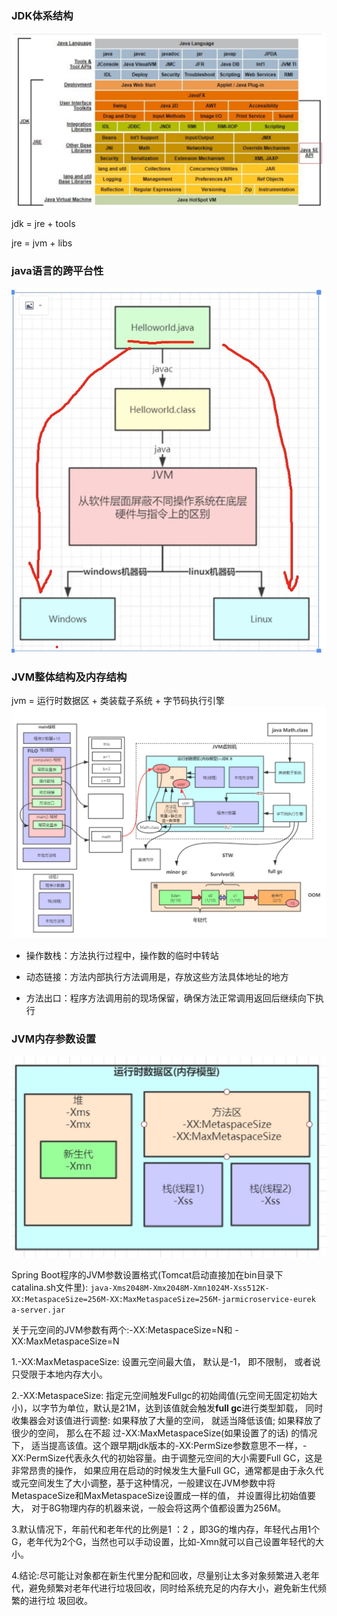 ### JDK体系结构
![jdk](../../images/jdk.png)

jdk = jre + tools 

jre = jvm + libs

### java语言的跨平台性
![cross-platform](../../images/cross-platform.png)

### JVM整体结构及内存结构
jvm  = 运行时数据区 + 类装载子系统 + 字节码执行引擎
![jvm-memory](../../images/jvmheap.png)

- 操作数栈：方法执行过程中，操作数的临时中转站

- 动态链接：方法内部执行方法调用是，存放这些方法具体地址的地方

- 方法出口：程序方法调用前的现场保留，确保方法正常调用返回后继续向下执行

### JVM内存参数设置
![memory-set](../../images/memory-set.png)

Spring Boot程序的JVM参数设置格式(Tomcat启动直接加在bin目录下catalina.sh文件里):
`java‐Xms2048M‐Xmx2048M‐Xmn1024M‐Xss512K‐XX:MetaspaceSize=256M‐XX:MaxMetaspaceSize=256M‐jarmicroservice‐eurek a‐server.jar`

关于元空间的JVM参数有两个:-XX:MetaspaceSize=N和 -XX:MaxMetaspaceSize=N

1.-XX:MaxMetaspaceSize: 设置元空间最大值， 默认是-1， 即不限制， 或者说只受限于本地内存大小。

2.-XX:MetaspaceSize: 指定元空间触发Fullgc的初始阈值(元空间无固定初始大小)，以字节为单位，默认是21M，达到该值就会触发**full gc**进行类型卸载， 
同时收集器会对该值进行调整: 如果释放了大量的空间， 就适当降低该值; 如果释放了很少的空间， 那么在不超 过-XX:MaxMetaspaceSize(如果设置了的话) 的情况下， 
适当提高该值。这个跟早期jdk版本的-XX:PermSize参数意思不一样，- XX:PermSize代表永久代的初始容量。由于调整元空间的大小需要Full GC，这是非常昂贵的操作，
如果应用在启动的时候发生大量Full GC，通常都是由于永久代或元空间发生了大小调整，基于这种情况，一般建议在JVM参数中将MetaspaceSize和MaxMetaspaceSize设置成一样的值，
并设置得比初始值要大， 对于8G物理内存的机器来说，一般会将这两个值都设置为256M。

3.默认情况下，年前代和老年代的比例是1 ：2 ，即3G的堆内存，年轻代占用1个G，老年代为2个G，当然也可以手动设置，比如-Xmn就可以自己设置年轻代的大小。

4.结论:尽可能让对象都在新生代里分配和回收，尽量别让太多对象频繁进入老年代，避免频繁对老年代进行垃圾回收，同时给系统充足的内存大小，避免新生代频繁的进行垃 圾回收。
